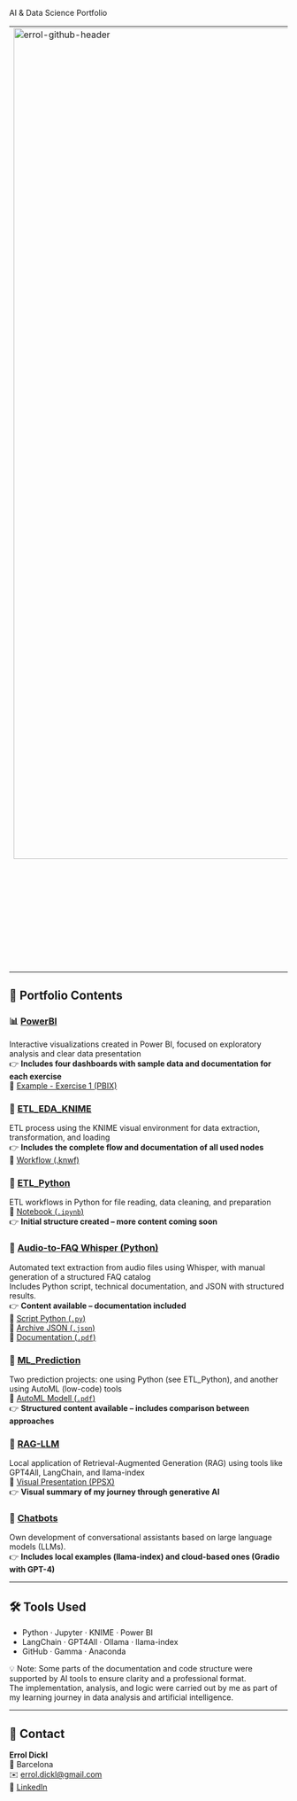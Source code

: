 AI & Data Science Portfolio

<table>
  <tr>
    <td style="width: 50%; vertical-align: top;">
      <img src="https://github.com/user-attachments/assets/5c27bea4-f882-46ea-9ab8-13f75f2de9a9" alt="errol-github-header" style="width: 1500px;">
    </td>
    <td style="vertical-align: top;">
       Welcome to my portfolio of practical projects in Data Science and generative AI.<br>
      <br>
I'm Errol Dickl, a professional transitioning into the field of data analysis and artificial intelligence. With over 20 years of international experience in project and operations management, I am now focused on applying my skills in Power BI, Python, SQL, and machine learning to solve real-world problems.<br>
This repository reflects my journey as a junior data analyst, featuring projects ranging from ETL pipelines and data visualization to prompt engineering and RAG systems. While I'm still learning and growing, my goal is to deliver practical solutions using tools like KNIME, LangChain, FAISS, and GPT-based models.<br>
My projects include interactive dashboards built with Power BI, as well as machine learning predictions developed using Python and SQL.<br>
Feel free to explore my projects and reach out if you have any questions or feedback.
    </td>
  </tr>
</table>

## 🌸 Portfolio Contents

### 📊 [PowerBI](./PowerBI)  
Interactive visualizations created in Power BI, focused on exploratory analysis and clear data presentation<br>
👉 **Includes four dashboards with sample data and documentation for each exercise** <br> 
🔗 [Example - Exercise 1 (PBIX)](./PowerBI/Dickl,%20Errol%20-%20Ej1.pbix)


### 🧩 [ETL_EDA_KNIME](./ETL_EDA_KNIME)  
ETL process using the KNIME visual environment for data extraction, transformation, and loading<br>
👉 **Includes the complete flow and documentation of all used nodes**<br> 
🔗 [Workflow (.knwf)](./ETL_EDA_KNIME/Project%202%20ETL.knwf)


### 🐍 [ETL_Python](./ETL-EDA%20Python)
ETL workflows in Python for file reading, data cleaning, and preparation<br> 
📄 [Notebook (`.ipynb`)](./ETL-EDA%20Python/An%C3%A1lisis%20exploratorio%20y%20modelado%20predictivo%20de%20precios%20de%20viviendas%20en%20Barcelona.ipynb)  
👉 **Initial structure created – more content coming soon**

### 🧠 [Audio-to-FAQ Whisper (Python)](./Audio-to-FAQ%20Whisper%20(Python))
Automated text extraction from audio files using Whisper, with manual generation of a structured FAQ catalog  
Includes Python script, technical documentation, and JSON with structured results.  
👉 **Content available – documentation included**  
📄 [Script Python (`.py`)](./Audio-to-FAQ%20Whisper%20(Python)/run_whisper_auto.py)  
📄 [Archive JSON (`.json`)](./Audio-to-FAQ%20Whisper%20(Python)/calls_full_faq_v2.json)  
📄 [Documentation (`.pdf`)](./Audio-to-FAQ%20Whisper%20(Python)/Add_Documentacion_Whisper_Local.pdf)

### 🤖 [ML_Prediction](./ML%20Prediction)
Two prediction projects: one using Python (see ETL_Python), and another using AutoML (low-code) tools<br> 
📄 [AutoML Modell (`.pdf`)](./ML%20Prediction/Datos%20de%20viviendas%20en%20alquiler%20en%20la%20ciudad%20de%20Barcelona%20-%20P4%20Regressor%20XGB%20-%20Modelo_2025_1_8_17_23_27.pdf)  
👉 **Structured content available – includes comparison between approaches**

### 🧠 [RAG-LLM](./RAG-LLM)  
Local application of Retrieval-Augmented Generation (RAG) using tools like GPT4All, LangChain, and llama-index  
📎 [Visual Presentation (PPSX)](./RAG-LLM/Mi-Travesia-por-el-Laberinto-de-la-IA-Generativa_PPP%20hecho%20con%20Gamma.ppsx)  
👉 **Visual summary of my journey through generative AI**

### 💬 [Chatbots](./Chatbots)  
Own development of conversational assistants based on large language models (LLMs).  
👉 **Includes local examples (llama-index) and cloud-based ones (Gradio with GPT-4)**

---

## 🛠️ Tools Used

- Python · Jupyter · KNIME · Power BI  
- LangChain · GPT4All · Ollama · llama-index  
- GitHub · Gamma · Anaconda

💡 Note: Some parts of the documentation and code structure were supported by AI tools to ensure clarity and a professional format.<br>
The implementation, analysis, and logic were carried out by me as part of my learning journey in data analysis and artificial intelligence.


---

## 🤝 Contact

**Errol Dickl**  
📍 Barcelona  
✉️ errol.dickl@gmail.com  
🔗 [LinkedIn](https://www.linkedin.com/in/errol-d-723667a5/)

